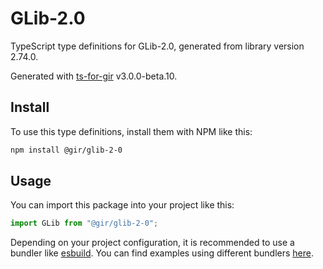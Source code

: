 
# GLib-2.0

TypeScript type definitions for GLib-2.0, generated from library version 2.74.0.

Generated with [ts-for-gir](https://github.com/gjsify/ts-for-gjs) v3.0.0-beta.10.

## Install

To use this type definitions, install them with NPM like this:
```bash
npm install @gir/glib-2-0
```

## Usage

You can import this package into your project like this:
```ts
import GLib from "@gir/glib-2-0";
```

Depending on your project configuration, it is recommended to use a bundler like [esbuild](https://esbuild.github.io/). You can find examples using different bundlers [here](https://github.com/gjsify/ts-for-gir/tree/main/examples).